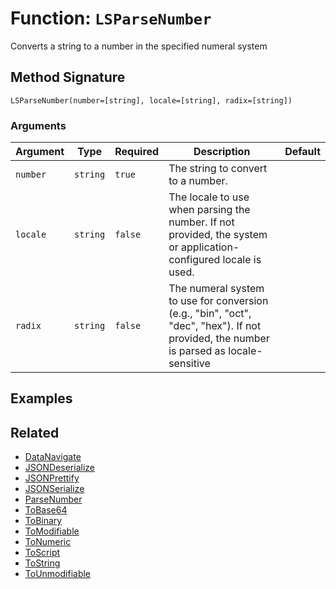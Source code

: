 [comment]: # (Note: This documentation is generated dynamically in the build process.  To modify the contents, change the javadoc on the _invoke method of the BIF class)

# Function: `LSParseNumber`

Converts a string to a number in the specified numeral system

## Method Signature

```
LSParseNumber(number=[string], locale=[string], radix=[string])
```

### Arguments


| Argument | Type | Required | Description | Default |
|----------|------|----------|-------------|---------|
| `number` | `string` | `true` | The string to convert to a number. |  |
| `locale` | `string` | `false` | The locale to use when parsing the number. If not provided, the system or application-configured locale is used. |  |
| `radix` | `string` | `false` | The numeral system to use for conversion (e.g., "bin", "oct", "dec", "hex"). If not provided, the number is parsed as locale-sensitive |  |

## Examples



## Related

  * [DataNavigate](./DataNavigate.md)
  * [JSONDeserialize](./JSONDeserialize.md)
  * [JSONPrettify](./JSONPrettify.md)
  * [JSONSerialize](./JSONSerialize.md)
  * [ParseNumber](./ParseNumber.md)
  * [ToBase64](./ToBase64.md)
  * [ToBinary](./ToBinary.md)
  * [ToModifiable](./ToModifiable.md)
  * [ToNumeric](./ToNumeric.md)
  * [ToScript](./ToScript.md)
  * [ToString](./ToString.md)
  * [ToUnmodifiable](./ToUnmodifiable.md)

